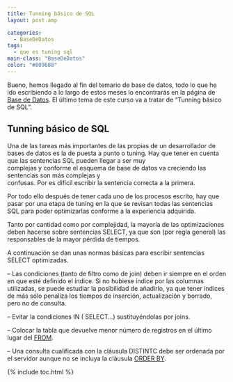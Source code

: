```yaml
---
title: Tunning básico de SQL
layout: post.amp

categories:
  - BaseDeDatos
tags:
  - que es tuning sql
main-class: "BaseDeDatos"
color: "#009688"
---
```

<div class="icosql">
</div>

Bueno, hemos llegado al fin del temario de base de datos, todo lo que he ido escribiendo a lo largo de estos meses lo encontrarás en la página de [Base de Datos][1]. El último tema de este curso va a tratar de &#8220;Tunning básico de SQL&#8221;.  

<!--ad-->

## Tunning básico de SQL



Una de las tareas más importantes de las propias de un desarrollador de bases de datos es la de puesta a punto o tuning. Hay que tener en cuenta que las sentencias SQL pueden llegar a ser muy  
complejas y conforme el esquema de base de datos va creciendo las sentencias son más complejas y  
confusas. Por es difícil escribir la sentencia correcta a la primera.

Por todo ello después de tener cada uno de los procesos escrito, hay que pasar por una etapa de tuning en la que se revisan todas las sentencias SQL para poder optimizarlas conforme a la experiencia adquirida.

Tanto por cantidad como por complejidad, la mayoría de las optimizaciones deben hacerse sobre sentencias SELECT, ya que son (por regla general) las responsables de la mayor pérdida de tiempos.

A continuación se dan unas normas básicas para escribir sentencias SELECT optimizadas.

&#8211; Las condiciones (tanto de filtro como de join) deben ir siempre en el orden en que esté definido el índice. Si no hubiese índice por las columnas utilizadas, se puede estudiar la posibilidad de añadirlo, ya que tener índices de más sólo penaliza los tiempos de inserción, actualización y borrado, pero no de consulta.

&#8211; Evitar la condiciones IN ( SELECT&#8230;) sustituyéndolas por joins.

&#8211; Colocar la tabla que devuelve menor número de registros en el último lugar del [FROM][2].

&#8211; Una consulta cualificada con la cláusula DISTINTC debe ser ordenada por el servidor aunque no se incluya la cláusula [ORDER BY][3].



 [1]: http://bashyc.blogspot.com/p/bases-de-datos.html
 [2]: https://elbauldelprogramador.com/consulta-de-datos-clausula-from/
 [3]: https://elbauldelprogramador.com/consulta-de-datos-clausula-having-y/

{% include toc.html %}
